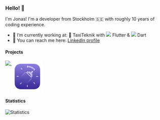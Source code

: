 ### Hello! :wave:

I'm Jonas! I'm a developer from Stockholm 🇸🇪 with roughly 10 years of coding experience. 

- 💼 I’m currently working at: 🚕 TaxiTeknik with <img src="https://github.com/jonasborggren/jonasborggren/assets/5494102/2a6046ec-8cc7-4e5d-88c7-aba60ae40b15" width="12px"/> Flutter & <img src="https://github.com/jonasborggren/jonasborggren/assets/5494102/50b4b1c3-f189-462c-a5ce-8302559d9a73" height="16px"/> Dart
- 🔭 You can reach me here: [LinkedIn profile](https://linkedin.com/in/jonasborggren)

#### Projects
<a href="https://github.com/jonasborggren/jernal-desktop">
  <img src="https://user-images.githubusercontent.com/5494102/195176356-13a7ba00-0952-424f-9e4b-0c6b2e0a6f8c.png" align="top" width="100px" />
</a>
<a href="https://apps.apple.com/se/app/baby-feeding-reminders/id6458187114?l=en-GB">
  <img src="image.png" align="top" width="100px" />
</a>

#### Statistics
<picture>
  <source media="(prefers-color-scheme: dark)" srcset="https://github-readme-stats.vercel.app/api?username=jonasborggren&show_icons=true&include_all_commits=true&hide=stars&theme=icegray&bg_color=00000000&hide_title=true&border_color=30363d&text_color=c9d1d9&title_color=c9d1d9&icon_color=58a6ff&ring_color=58a6ff&layout=compact&count_private=true">
  <img alt="Statistics" src="https://github-readme-stats.vercel.app/api?username=jonasborggren&show_icons=true&include_all_commits=true&hide=stars&theme=transparent&bg_color=00000000&hide_title=true&border_color=d0d7de&text_color=24292f&title_color=24292f&icon_color=58a6ff&ring_color=58a6ff&layout=compact&count_private=true">
</picture>
